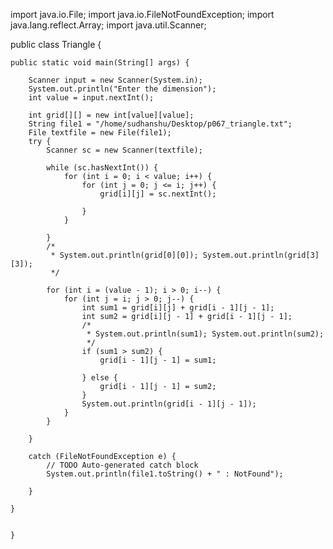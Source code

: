 import java.io.File;
import java.io.FileNotFoundException;
import java.lang.reflect.Array;
import java.util.Scanner;

public class Triangle {

	public static void main(String[] args) {

		Scanner input = new Scanner(System.in);
		System.out.println("Enter the dimension");
		int value = input.nextInt();

		int grid[][] = new int[value][value];
		String file1 = "/home/sudhanshu/Desktop/p067_triangle.txt";
		File textfile = new File(file1);
		try {
			Scanner sc = new Scanner(textfile);

			while (sc.hasNextInt()) {
				for (int i = 0; i < value; i++) {
					for (int j = 0; j <= i; j++) {
						grid[i][j] = sc.nextInt();

					}
				}

			}
			/*
			 * System.out.println(grid[0][0]); System.out.println(grid[3][3]);
			 */

			for (int i = (value - 1); i > 0; i--) {
				for (int j = i; j > 0; j--) {
					int sum1 = grid[i][j] + grid[i - 1][j - 1];
					int sum2 = grid[i][j - 1] + grid[i - 1][j - 1];
					/*
					 * System.out.println(sum1); System.out.println(sum2);
					 */
					if (sum1 > sum2) {
						grid[i - 1][j - 1] = sum1;

					} else {
						grid[i - 1][j - 1] = sum2;
					}
					System.out.println(grid[i - 1][j - 1]);
				}
			}

		}

		catch (FileNotFoundException e) {
			// TODO Auto-generated catch block
			System.out.println(file1.toString() + " : NotFound");

		}

	}

	
	}

